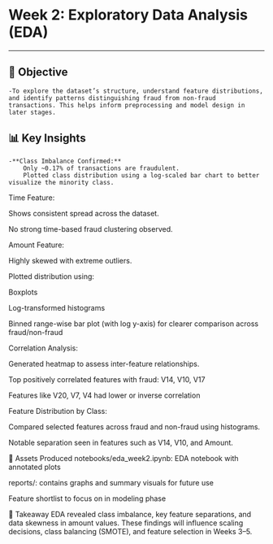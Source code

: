# Week 2: Exploratory Data Analysis (EDA)
----
## 🎯 Objective
    -To explore the dataset’s structure, understand feature distributions, and identify patterns distinguishing fraud from non-fraud transactions. This helps inform preprocessing and model design in later stages.

## 📊 Key Insights
    -**Class Imbalance Confirmed:**
        Only ~0.17% of transactions are fraudulent.
        Plotted class distribution using a log-scaled bar chart to better visualize the minority class.

Time Feature:

Shows consistent spread across the dataset.

No strong time-based fraud clustering observed.

Amount Feature:

Highly skewed with extreme outliers.

Plotted distribution using:

Boxplots

Log-transformed histograms

Binned range-wise bar plot (with log y-axis) for clearer comparison across fraud/non-fraud

Correlation Analysis:

Generated heatmap to assess inter-feature relationships.

Top positively correlated features with fraud: V14, V10, V17

Features like V20, V7, V4 had lower or inverse correlation

Feature Distribution by Class:

Compared selected features across fraud and non-fraud using histograms.

Notable separation seen in features such as V14, V10, and Amount.

📁 Assets Produced
notebooks/eda_week2.ipynb: EDA notebook with annotated plots

reports/: contains graphs and summary visuals for future use

Feature shortlist to focus on in modeling phase

📌 Takeaway
EDA revealed class imbalance, key feature separations, and data skewness in amount values. These findings will influence scaling decisions, class balancing (SMOTE), and feature selection in Weeks 3–5.
